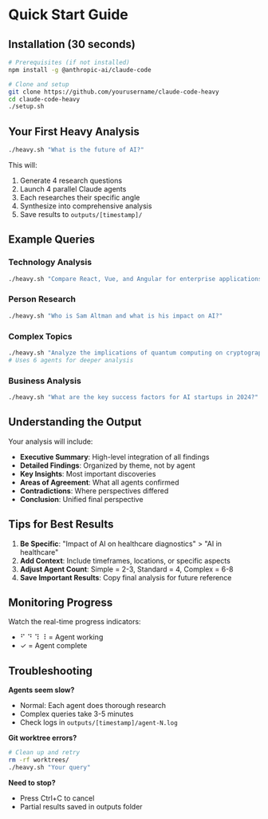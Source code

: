 # Quick Start Guide

## Installation (30 seconds)

```bash
# Prerequisites (if not installed)
npm install -g @anthropic-ai/claude-code

# Clone and setup
git clone https://github.com/yourusername/claude-code-heavy
cd claude-code-heavy
./setup.sh
```

## Your First Heavy Analysis

```bash
./heavy.sh "What is the future of AI?"
```

This will:
1. Generate 4 research questions
2. Launch 4 parallel Claude agents
3. Each researches their specific angle
4. Synthesize into comprehensive analysis
5. Save results to `outputs/[timestamp]/`

## Example Queries

### Technology Analysis
```bash
./heavy.sh "Compare React, Vue, and Angular for enterprise applications"
```

### Person Research  
```bash
./heavy.sh "Who is Sam Altman and what is his impact on AI?"
```

### Complex Topics
```bash
./heavy.sh "Analyze the implications of quantum computing on cryptography" 6
# Uses 6 agents for deeper analysis
```

### Business Analysis
```bash
./heavy.sh "What are the key success factors for AI startups in 2024?"
```

## Understanding the Output

Your analysis will include:
- **Executive Summary**: High-level integration of all findings
- **Detailed Findings**: Organized by theme, not by agent
- **Key Insights**: Most important discoveries
- **Areas of Agreement**: What all agents confirmed
- **Contradictions**: Where perspectives differed
- **Conclusion**: Unified final perspective

## Tips for Best Results

1. **Be Specific**: "Impact of AI on healthcare diagnostics" > "AI in healthcare"
2. **Add Context**: Include timeframes, locations, or specific aspects
3. **Adjust Agent Count**: Simple = 2-3, Standard = 4, Complex = 6-8
4. **Save Important Results**: Copy final analysis for future reference

## Monitoring Progress

Watch the real-time progress indicators:
- ⠋ ⠙ ⠹ ⠸ = Agent working
- ✓ = Agent complete

## Troubleshooting

**Agents seem slow?**
- Normal: Each agent does thorough research
- Complex queries take 3-5 minutes
- Check logs in `outputs/[timestamp]/agent-N.log`

**Git worktree errors?**
```bash
# Clean up and retry
rm -rf worktrees/
./heavy.sh "Your query"
```

**Need to stop?**
- Press Ctrl+C to cancel
- Partial results saved in outputs folder
